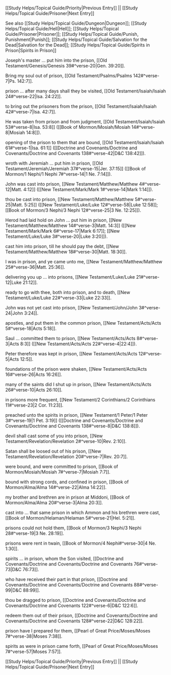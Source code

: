 [[Study Helps/Topical Guide/Priority|Previous Entry]]  ||  [[Study Helps/Topical Guide/Prisoner|Next Entry]]

 See also [[Study Helps/Topical Guide/Dungeon|Dungeon]]; [[Study Helps/Topical Guide/Hell|Hell]]; [[Study Helps/Topical Guide/Prisoner|Prisoner]]; [[Study Helps/Topical Guide/Punish, Punishment|Punish]]; [[Study Helps/Topical Guide/Salvation for the Dead|Salvation for the Dead]]; [[Study Helps/Topical Guide/Spirits in Prison|Spirits in Prison]]

 Joseph's master ... put him into the prison, [[Old Testament/Genesis/Genesis 39#^verse-20|Gen. 39:20]].

 Bring my soul out of prison, [[Old Testament/Psalms/Psalms 142#^verse-7|Ps. 142:7]].

 prison ... after many days shall they be visited, [[Old Testament/Isaiah/Isaiah 24#^verse-22|Isa. 24:22]].

 to bring out the prisoners from the prison, [[Old Testament/Isaiah/Isaiah 42#^verse-7|Isa. 42:7]].

 He was taken from prison and from judgment, [[Old Testament/Isaiah/Isaiah 53#^verse-8|Isa. 53:8]] ([[Book of Mormon/Mosiah/Mosiah 14#^verse-8|Mosiah 14:8]]).

 opening of the prison to them that are bound, [[Old Testament/Isaiah/Isaiah 61#^verse-1|Isa. 61:1]] ([[Doctrine and Covenants/Doctrine and Covenants/Doctrine and Covenants 138#^verse-42|D&C 138:42]]).

 wroth with Jeremiah ... put him in prison, [[Old Testament/Jeremiah/Jeremiah 37#^verse-15|Jer. 37:15]] ([[Book of Mormon/1 Nephi/1 Nephi 7#^verse-14|1 Ne. 7:14]]).

 John was cast into prison, [[New Testament/Matthew/Matthew 4#^verse-12|Matt. 4:12]] ([[New Testament/Mark/Mark 1#^verse-14|Mark 1:14]]).

 thou be cast into prison, [[New Testament/Matthew/Matthew 5#^verse-25|Matt. 5:25]] ([[New Testament/Luke/Luke 12#^verse-58|Luke 12:58]]; [[Book of Mormon/3 Nephi/3 Nephi 12#^verse-25|3 Ne. 12:25]]).

 Herod had laid hold on John ... put him in prison, [[New Testament/Matthew/Matthew 14#^verse-3|Matt. 14:3]] ([[New Testament/Mark/Mark 6#^verse-17|Mark 6:17]]; [[New Testament/Luke/Luke 3#^verse-20|Luke 3:20]]).

 cast him into prison, till he should pay the debt, [[New Testament/Matthew/Matthew 18#^verse-30|Matt. 18:30]].

 I was in prison, and ye came unto me, [[New Testament/Matthew/Matthew 25#^verse-36|Matt. 25:36]].

 delivering you up ... into prisons, [[New Testament/Luke/Luke 21#^verse-12|Luke 21:12]].

 ready to go with thee, both into prison, and to death, [[New Testament/Luke/Luke 22#^verse-33|Luke 22:33]].

 John was not yet cast into prison, [[New Testament/John/John 3#^verse-24|John 3:24]].

 apostles, and put them in the common prison, [[New Testament/Acts/Acts 5#^verse-18|Acts 5:18]].

 Saul ... committed them to prison, [[New Testament/Acts/Acts 8#^verse-3|Acts 8:3]] ([[New Testament/Acts/Acts 22#^verse-4|22:4]]).

 Peter therefore was kept in prison, [[New Testament/Acts/Acts 12#^verse-5|Acts 12:5]].

 foundations of the prison were shaken, [[New Testament/Acts/Acts 16#^verse-26|Acts 16:26]].

 many of the saints did I shut up in prison, [[New Testament/Acts/Acts 26#^verse-10|Acts 26:10]].

 in prisons more frequent, [[New Testament/2 Corinthians/2 Corinthians 11#^verse-23|2 Cor. 11:23]].

 preached unto the spirits in prison, [[New Testament/1 Peter/1 Peter 3#^verse-19|1 Pet. 3:19]] ([[Doctrine and Covenants/Doctrine and Covenants/Doctrine and Covenants 138#^verse-8|D&C 138:8]]).

 devil shall cast some of you into prison, [[New Testament/Revelation/Revelation 2#^verse-10|Rev. 2:10]].

 Satan shall be loosed out of his prison, [[New Testament/Revelation/Revelation 20#^verse-7|Rev. 20:7]].

 were bound, and were committed to prison, [[Book of Mormon/Mosiah/Mosiah 7#^verse-7|Mosiah 7:7]].

 bound with strong cords, and confined in prison, [[Book of Mormon/Alma/Alma 14#^verse-22|Alma 14:22]].

 my brother and brethren are in prison at Middoni, [[Book of Mormon/Alma/Alma 20#^verse-3|Alma 20:3]].

 cast into ... that same prison in which Ammon and his brethren were cast, [[Book of Mormon/Helaman/Helaman 5#^verse-21|Hel. 5:21]].

 prisons could not hold them, [[Book of Mormon/3 Nephi/3 Nephi 28#^verse-19|3 Ne. 28:19]].

 prisons were rent in twain, [[Book of Mormon/4 Nephi#^verse-30|4 Ne. 1:30]].

 spirits ... in prison, whom the Son visited, [[Doctrine and Covenants/Doctrine and Covenants/Doctrine and Covenants 76#^verse-73|D&C 76:73]].

 who have received their part in that prison, [[Doctrine and Covenants/Doctrine and Covenants/Doctrine and Covenants 88#^verse-99|D&C 88:99]].

 thou be dragged to prison, [[Doctrine and Covenants/Doctrine and Covenants/Doctrine and Covenants 122#^verse-6|D&C 122:6]].

 redeem them out of their prison, [[Doctrine and Covenants/Doctrine and Covenants/Doctrine and Covenants 128#^verse-22|D&C 128:22]].

 prison have I prepared for them, [[Pearl of Great Price/Moses/Moses 7#^verse-38|Moses 7:38]].

 spirits as were in prison came forth, [[Pearl of Great Price/Moses/Moses 7#^verse-57|Moses 7:57]].

[[Study Helps/Topical Guide/Priority|Previous Entry]]  ||  [[Study Helps/Topical Guide/Prisoner|Next Entry]]